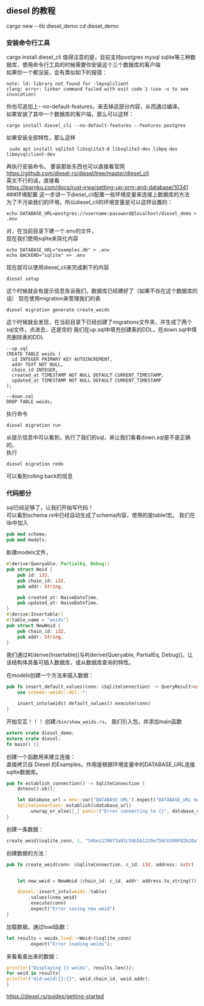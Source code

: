 ## diesel 的教程
cargo new --lib diesel_demo
cd diesel_demo
### 安装命令行工具
cargo install diesel_cli
值得注意的是，目前支持postgres mysql sqlite等三种数据库，使用命令行工具的时候需要你安装这个三个数据库的客户端  
如果你一个都没装，会有类似如下的报错：

```text
note: ld: library not found for -lmysqlclient
clang: error: linker command failed with exit code 1 (use -v to see invocation)
```
你也可追加上--no-default-features，来去掉这部分内容，从而通过编译。  
如果安装了其中一个数据库的客户端，那么可以这样：

```shell
cargo install diesel_cli --no-default-features --features postgres
```
如果安装全部特性，那么这样
```shell
 sudo apt install sqlite3 libsqlite3-0 libsqlite3-dev libpq-dev libmysqlclient-dev
```
再执行安装命令。
要装那些东西也可以直接看官网   
https://github.com/diesel-rs/diesel/tree/master/diesel_cli  
英文不行的话，直接看  
https://learnku.com/docs/rust-irwa/setting-up-orm-and-database/10341
###环境配置
这一步讲一下diesel_cli配置一些环境变量来连接上数据库的方法  
为了不污染我们的环境，所以diesel_cli的环境变量是可以这样设置的：
```shell
echo DATABASE_URL=postgres://username:password@localhost/diesel_demo > .env
```
对，在当前目录下建一个.env的文件，   
现在我们使用sqlite来简化内容
```shell
echo DATABASE_URL="examples.db" > .env
echo BACKEND="sqlite" >> .env
```
现在就可以使用diesel_cli来完成剩下的内容

    diesel setup

这个时候就会有提示信息告诉我们，数据库已经建好了（如果不存在这个数据库的话）
现在使用migration来管理我们的表

    diesel migration generate create_weids

这个时候就会发现，在当前目录下已经创建了migrations文件夹，并生成了两个sql文件，点进去，还是空的
我们在up.sql中填充创建表的DDL，在down.sql中填充删除表的DDL
```sqlite
--up.sql
CREATE TABLE weids (
  id INTEGER PRIMARY KEY AUTOINCREMENT,
  addr TEXT NOT NULL,
  chain_id INTEGER,
  created_at TIMESTAMP NOT NULL DEFAULT CURRENT_TIMESTAMP,
  updated_at TIMESTAMP NOT NULL DEFAULT CURRENT_TIMESTAMP
);
```
```sqlite
--down.sql
DROP TABLE weids;
```

执行命令

    diesel migration run

从提示信息中可以看到，执行了我们的sql，来让我们看看down.sql是不是正确的。  
执行

    diesel migration redo

可以看到rolling back的信息

### 代码部分
sql已经足够了，让我们开始写代码！  
可以看到schema.rs中已经自动生成了schema内容，使用的是table!宏。
我们在lib中加入
```rust
pub mod schema;
pub mod models;
```
新建models文件，  
```rust
#[derive(Queryable, PartialEq, Debug)]
pub struct Weid {
    pub id: i32,
    pub chain_id: i32,
    pub addr: String,

    pub created_at: NaiveDateTime,
    pub updated_at: NaiveDateTime, 
}
#[derive(Insertable)]
#[table_name = "weids"]
pub struct NewWeid {
    pub chain_id: i32,
    pub addr: String,
}

```
我们通过#[derive(Insertable)]与#[derive(Queryable, PartialEq, Debug)]，让该结构体具备可插入数据库，或从数据库查询的特性。  

在models创建一个方法来插入数据：
```rust
pub fn insert_default_values(conn: &SqliteConnection) -> QueryResult<usize> {
    use schema::weids::dsl::*;

    insert_into(weids).default_values().execute(conn)
}
```
开始交互！！！
创建`/bin/show_weids.rs`，
我们引入包，并添加main函数
```rust
extern crate diesel_demo;
extern crate diesel;
fn main() {}
```

创建一个函数用来建立连接：  
直接拷贝自 Diesel 的Examples，作用是根据环境变量中的DATABASE_URL连接sqlite数据库。
```rust
pub fn establish_connection() -> SqliteConnection {
    dotenv().ok();

    let database_url = env::var("DATABASE_URL").expect("DATABASE_URL must be set");
    SqliteConnection::establish(&database_url)
        .unwrap_or_else(|_| panic!("Error connecting to {}", database_url))
}
```
创建一条数据：
```rust
create_weid(&sqlite_conn, 1, "34be11396f3a91c5Ab5A1220e756C6300FB2b20a");
```
创建数据的方法：
```rust
pub fn create_weid(conn: &SqliteConnection, c_id: i32, address: &str) -> usize {


    let new_weid = NewWeid {chain_id: c_id, addr: address.to_string()};

    diesel::insert_into(weids::table)
        .values(&new_weid)
        .execute(conn)
        .expect("Error saving new weid")
}
```  
加载数据，通过load函数： 

```rust
let results = weids.load::<Weid>(&sqlite_conn)
        .expect("Error loading weids");
``` 

来看看查出来的数据： 
```rust
println!("Displaying {} weids", results.len());
for weid in results{
println!("did:weid:{}:{}", weid.chain_id, weid.addr);
}
```

https://diesel.rs/guides/getting-started